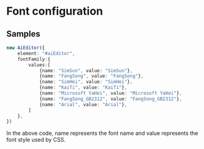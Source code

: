# Font configuration

## Samples

```typescript
new AiEditor({
    element: "#aiEditor",
    fontFamily:{
        values:[
            {name: "SimSun", value: "SimSun"},
            {name: "FangSong", value: "FangSong"},
            {name: "SimHei", value: "SimHei"},
            {name: "KaiTi", value: "KaiTi"},
            {name: "Microsoft YaHei", value: "Microsoft YaHei"},
            {name: "FangSong_GB2312", value: "FangSong_GB2312"},
            {name: "Arial", value: "Arial"},
        ]
    },
})
```

In the above code, name represents the font name and value represents the font style used by CSS.



